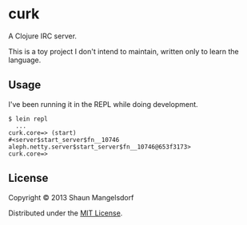 # curk

A Clojure IRC server.

This is a toy project I don't intend to maintain, written only to learn
the language.

## Usage

I've been running it in the REPL while doing development.

    $ lein repl
      ...
    curk.core=> (start)
    #<server$start_server$fn__10746 aleph.netty.server$start_server$fn__10746@653f3173>
    curk.core=>

## License

Copyright © 2013 Shaun Mangelsdorf

Distributed under the [MIT License](http://opensource.org/licenses/MIT).
